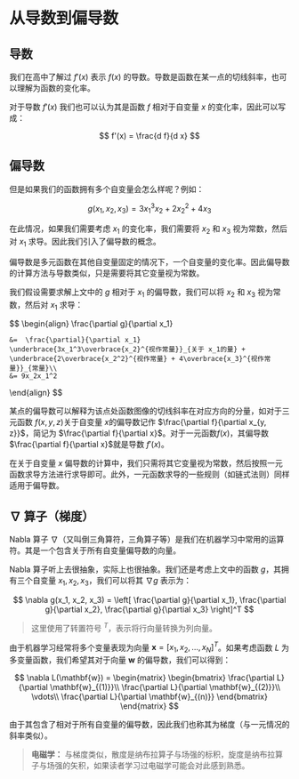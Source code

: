 # 从导数到偏导数

## 导数

我们在高中了解过 $f'(x)$ 表示 $f(x)$ 的导数。导数是函数在某一点的切线斜率，也可以理解为函数的变化率。

对于导数 $f'(x)$ 我们也可以认为其是函数 $f$ 相对于自变量 $x$ 的变化率，因此可以写成：

$$
f'(x) = \frac{d f}{d x}
$$

## 偏导数

但是如果我们的函数拥有多个自变量会怎么样呢？例如：

$$
g(x_1, x_2, x_3) = 3x_1^3x_2 + 2x_2^2 + 4x_3
$$

在此情况，如果我们需要考虑 $x_1$ 的变化率，我们需要将 $x_2$ 和 $x_3$ 视为常数，然后对 $x_1$ 求导。因此我们引入了偏导数的概念。

偏导数是多元函数在其他自变量固定的情况下，一个自变量的变化率。因此偏导数的计算方法与导数类似，只是需要将其它变量视为常数。

我们假设需要求解上文中的 $g$ 相对于 $x_1$ 的偏导数，我们可以将 $x_2$ 和 $x_3$ 视为常数，然后对 $x_1$ 求导：

$$
\begin{align}
    \frac{\partial g}{\partial x_1} 

    &=  \frac{\partial}{\partial x_1} 
    \underbrace{3x_1^3\overbrace{x_2}^{视作常量}}_{关于 x_1的量} + \underbrace{2\overbrace{x_2^2}^{视作常量} + 4\overbrace{x_3}^{视作常量}}_{常量}\\
    &= 9x_2x_1^2
\end{align}
$$

某点的偏导数可以解释为该点处函数图像的切线斜率在对应方向的分量，如对于三元函数 $f(x, y, z)$关于自变量 $x$的偏导数记作 $\frac{\partial f}{\partial x_{y, z}}$，简记为 $\frac{\partial f}{\partial x}$。对于一元函数$f(x)$，其偏导数 $\frac{\partial f}{\partial x}$就是导数 $f'(x)$。

在关于自变量 $x$ 偏导数的计算中，我们只需将其它变量视为常数，然后按照一元函数求导方法进行求导即可。此外，一元函数求导的一些规则（如链式法则）同样适用于偏导数。


## $\nabla$ 算子（梯度）

Nabla 算子 $\nabla$（又叫倒三角算符，三角算子等）是我们在机器学习中常用的运算符。其是一个包含关于所有自变量偏导数的向量。

Nabla 算子听上去很抽象，实际上也很抽象。我们还是考虑上文中的函数 $g$，其拥有三个自变量 $x_1, x_2, x_3$，我们可以将其 $\nabla g$ 表示为：

$$
\nabla g(x_1, x_2, x_3) =
    \left[
        \frac{\partial g}{\partial x_1},
        \frac{\partial g}{\partial x_2},
        \frac{\partial g}{\partial x_3}
    \right]^T
$$

> 这里使用了转置符号 $^T$，表示将行向量转换为列向量。

由于机器学习经常将多个变量表现为向量 $\mathbf{x}=[x_1, x_2,..., x_N]^T$。如果考虑函数 $L$ 为多变量函数，我们希望其对于向量 $\mathbf{w}$ 的偏导数，我们可以得到：

$$
\nabla L(\mathbf{w}) = \begin{matrix}
    \begin{bmatrix}
        \frac{\partial L}{\partial \mathbf{w}_{(1)}}\\
        \frac{\partial L}{\partial \mathbf{w}_{(2)}}\\
        \vdots\\
        \frac{\partial L}{\partial \mathbf{w}_{(n)}}
    \end{bmatrix}
\end{matrix}
$$

由于其包含了相对于所有自变量的偏导数，因此我们也称其为梯度（与一元情况的斜率类似）。

> **电磁学：** 与梯度类似，散度是纳布拉算子与场强的标积，旋度是纳布拉算子与场强的矢积，如果读者学习过电磁学可能会对此感到熟悉。
